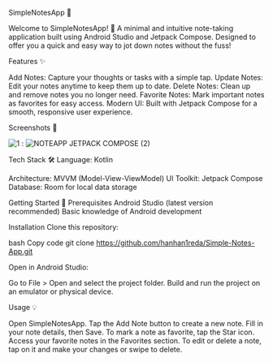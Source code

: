 

SimpleNotesApp 📒

Welcome to SimpleNotesApp! 
🌟 A minimal and intuitive note-taking application built using Android Studio and Jetpack Compose.
Designed to offer you a quick and easy way to jot down notes without the fuss!

Features ✨

Add Notes: Capture your thoughts or tasks with a simple tap.
Update Notes: Edit your notes anytime to keep them up to date.
Delete Notes: Clean up and remove notes you no longer need.
Favorite Notes: Mark important notes as favorites for easy access.
Modern UI: Built with Jetpack Compose for a smooth, responsive user experience.

Screenshots 📱

![1](https://github.com/user-attachments/assets/6ea71eb8-161e-4cfe-a5dc-1b99df4b2556)  : ![NOTEAPP JETPACK COMPOSE (2)](https://github.com/user-attachments/assets/a9aa2329-cf8e-4089-9516-7e3acb2cc790)   




Tech Stack 🛠️
Language: Kotlin


Architecture: MVVM (Model-View-ViewModel)
UI Toolkit: Jetpack Compose
Database: Room for local data storage

Getting Started 🚀
Prerequisites
Android Studio (latest version recommended)
Basic knowledge of Android development

Installation
Clone this repository:

bash
Copy code
git clone https://github.com/hanhan1reda/Simple-Notes-App.git

Open in Android Studio:

Go to File > Open and select the project folder.
Build and run the project on an emulator or physical device.

Usage 💡

Open SimpleNotesApp.
Tap the Add Note button to create a new note.
Fill in your note details, then Save.
To mark a note as favorite, tap the Star icon.
Access your favorite notes in the Favorites section.
To edit or delete a note, tap on it and make your changes or swipe to delete.
